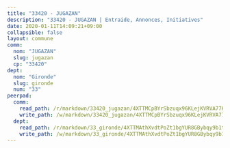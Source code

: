 ```yaml
---
title: "33420 - JUGAZAN"
description: "33420 - JUGAZAN | Entraide, Annonces, Initiatives"
date: 2020-01-11T14:09:21+09:00
collapsible: false
layout: commune
comm:
  nom: "JUGAZAN"
  slug: jugazan
  cp: "33420"
dept:
  nom: "Gironde"
  slug: gironde
  num: "33"
peerpad:
  comm:
    read_path: /r/markdown/33420_jugazan/4XTTMCpBYrSbzuqx96KLejKVRVA77KrVWG7QUAa23vDY7hWVM
    write_path: /w/markdown/33420_jugazan/4XTTMCpBYrSbzuqx96KLejKVRVA77KrVWG7QUAa23vDY7hWVM-K3TgV1a2bh42cyEygHTH2RmVtJdYRPhM4aB2CJDujScgF6rLhJXeHu4NpoMMZ6LTUHwYRo4EaW9FwJiCfM6HrUDiPSbdkPukateR1WAqzY2ZLM3hmXXCmYW191EZTEB9Fry2hP6w
  dept:
    read_path: /r/markdown/33_gironde/4XTTMAthXvdtPoZt1bgYUR8GBybqy9b1tLUaaKDw5iKj57LRt
    write_path: /w/markdown/33_gironde/4XTTMAthXvdtPoZt1bgYUR8GBybqy9b1tLUaaKDw5iKj57LRt-K3TgU8ogmN5s8hbKrZhkV9P1KQiFepNWXjoYRvdMTW1jt7eRXTmrjG677tN9mcUTsALjzYGgb8mvcrYPJn2Jd8cTiBmF9aZcbgdcQL1kzCPJnSf6X8tpEcGPdTr5qT6cQqEpt6oQ
---
```


